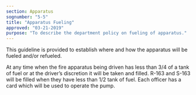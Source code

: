 ```yaml
---
section: Apparatus
sognumber: "5-5"
title: "Apparatus Fueling"
approved: "03-21-2019"
purpose: "To describe the department policy on fueling of apparatus."
---
```


This guideline is provided to establish where and how the apparatus will be fueled and/or refueled.  

At any time when the fire apparatus being driven has less than 3/4 of a tank of fuel or at the driver’s discretion it will be taken and filled. R-163 and S-163 will be filled when they have less than 1/2 tank of fuel.  Each officer has a card which will be used to operate the pump.
